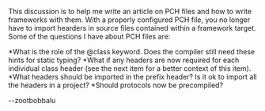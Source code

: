This discussion is to help me write an article on PCH files and how to write frameworks with them. With a properly configured PCH file, you no longer have to import hearders in source files contained within a framework target. Some of the questions I have about PCH files are:


*What is the role of the @class keyword. Does the compiler still need these hints for static typing?
*What if any headers are now required for each individual class header (see the next item for a better context of this item). 
*What headers should be imported in the prefix header? Is it ok to import all the headers in a project?
*Should protocols now be precompiled?


--zootbobbalu
